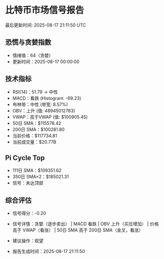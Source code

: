 # 比特币市场信号报告

最后更新时间: 2025-08-17 21:11:50 UTC

## 恐慌与贪婪指数
- 情绪值：64（贪婪）
- 更新时间：2025-08-17 00:00:00

## 技术指标
- RSI(14)：51.79 → 中性
- MACD：看跌 (Histogram: -69.23)
- 布林带：中性 (带宽: 8.57%)
- OBV：上升 (值: 48945012783)
- VWAP：高于VWAP (值: $100905.45)
- 50日 SMA：$115578.42
- 200日 SMA：$100281.80
- 当前价格：$117734.81
- 当前成交量：$20.77B

## Pi Cycle Top
- 111日 SMA：$109351.62
- 350日 SMA×2：$185021.31
- 信号：未达顶部

## 综合评估
- 信号得分：-0.20
- 信号详情：贪婪（逐步卖出） | MACD 看跌 | OBV 上升（买压增加） | 价格高于 VWAP（看涨） | 50日 SMA 高于 200日 SMA（金叉，看涨）
- 建议操作：观望

- 报告生成时间：2025-08-17 21:11:50